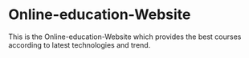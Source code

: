 # Online-education-Website
 This is the Online-education-Website which provides the best courses according to latest technologies and trend.
